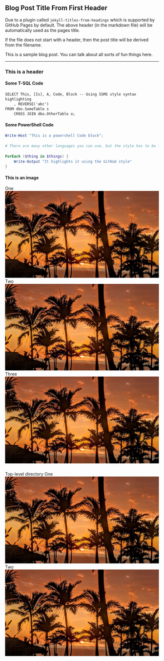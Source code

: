 ## Blog Post Title From First Header

Due to a plugin called `jekyll-titles-from-headings` which is supported by GitHub Pages by default. The above header (in the markdown file) will be automatically used as the pages title.

If the file does not start with a header, then the post title will be derived from the filename.

This is a sample blog post. You can talk about all sorts of fun things here.

---

### This is a header

#### Some T-SQL Code

```tsql
SELECT This, [Is], A, Code, Block -- Using SSMS style syntax highlighting
    , REVERSE('abc')
FROM dbo.SomeTable s
    CROSS JOIN dbo.OtherTable o;
```

#### Some PowerShell Code

```powershell
Write-Host "This is a powershell Code block";

# There are many other languages you can use, but the style has to be loaded first

ForEach ($thing in $things) {
    Write-Output "It highlights it using the GitHub style"
}
```

#### This is an image
One
![img](../images/ZiClJf-1920w.jpeg)
Two
![img](images/ZiClJf-1920w.jpeg)
Three
![img](/images/ZiClJf-1920w.jpeg)

#####
Top-level directory
One
![img](./ZiClJf-1920w.jpeg)
Two
![img](ZiClJf-1920w.jpeg)

